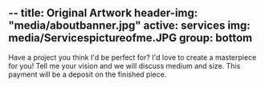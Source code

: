 --
title: Original Artwork 
header-img: "media/aboutbanner.jpg"
active: services
img: media/Servicespictureofme.JPG
group: bottom
---

Have a project you think I'd be perfect for? I'd love to create a masterpiece for you! Tell me your vision and we will discuss medium and size. This payment will be a deposit on the finished piece. 

